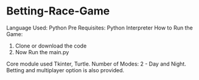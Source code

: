 # Betting-Race-Game
Language Used: Python
Pre Requisites: Python Interpreter
How to Run the Game:
1. Clone or download the code
2. Now Run the main.py

Core module used Tkinter, Turtle.
Number of Modes: 2 - Day and Night.
Betting and multiplayer option is also provided.
